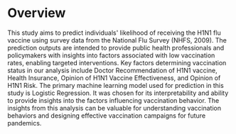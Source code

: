 # Overview
This study aims to predict individuals' likelihood of receiving the H1N1 flu vaccine using survey data from the National Flu Survey (NHFS, 2009). The prediction outputs are intended to provide public health 
professionals and policymakers with insights into factors associated with low vaccination rates, enabling targeted interventions.
Key factors determining vaccination status in our analysis include Doctor Recommendation of H1N1 vaccine, Health Insurance, Opinion of H1N1 Vaccine Effectiveness, and Opinion of H1N1 Risk. 
The primary machine learning model used for prediction in this study is Logistic Regression. It was chosen for its interpretability and ability to provide insights into the factors influencing vaccination behavior.
The insights from this analysis can be valuable for understanding vaccination behaviors and designing effective vaccination campaigns for future pandemics.
